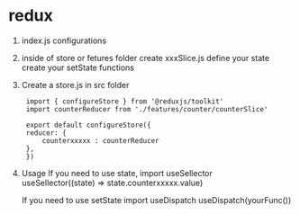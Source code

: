 # redux

1) index.js configurations
    <Provider store={store}>
      <App />
    </Provider>

2) inside of store or fetures folder create xxxSlice.js
    define your state
    create your setState functions

3) Create a store.js in src folder

        import { configureStore } from '@reduxjs/toolkit'
        import counterReducer from './features/counter/counterSlice'

        export default configureStore({
        reducer: {
            counterxxxxx : counterReducer
        },
        })

4) Usage
    If you need to use state, import useSellector  
        useSellector((state) => state.counterxxxxx.value)
    
    If you need to use setState import useDispatch
        useDispatch(yourFunc())